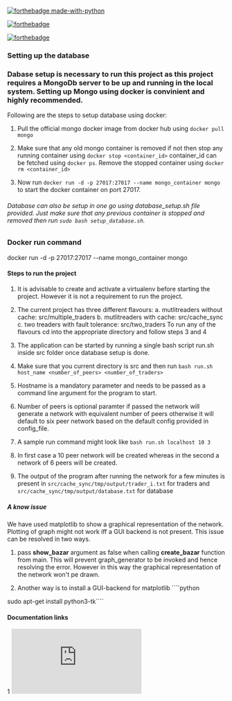   

[![forthebadge made-with-python](http://ForTheBadge.com/images/badges/made-with-python.svg)](https://www.python.org/)

  

[![forthebadge](https://forthebadge.com/images/badges/gluten-free.svg)](https://forthebadge.com)

  

[![forthebadge](https://forthebadge.com/images/badges/powered-by-coffee.svg)](https://forthebadge.com)

  

### Setting up the database

  

### Dabase setup is necessary to run this project as this project requires a MongoDb server to be up and running in the local system. Setting up Mongo using docker is convinient and highly recommended.

  

Following are the steps to setup database using docker:

  

1. Pull the official mongo docker image from docker hub using ````docker pull mongo````

2. Make sure that any old mongo container is removed if not then stop any running container using ````docker stop <container_id>```` container_id can be fetched using ````docker ps````. Remove the stopped container using ````docker rm <container_id>````

3. Now run ````docker run -d -p 27017:27017 --name mongo_container mongo```` to start the docker container on port 27017.

  

###### Database can also be setup in one go using database_setup.sh file provided. Just make sure that any previous container is stopped and removed then run ````sudo bash setup_database.sh````.

  

### Docker run command

  

docker run -d -p 27017:27017 --name mongo_container mongo

#### Steps to run the project

1. It is advisable to create and activate a virtualenv before starting the project. However it is not a requirement to run the project.
2. The current project has three different flavours:
	a. mutlitreaders without cache: src/multiple_traders
	b. mutlitreaders with cache: src/cache_sync
	c. two treaders with fault tolerance: src/two_traders
To run any of the flavours cd into the appropriate directory and follow steps 3 and 4

3. The application can be started by running a single bash script run.sh inside src folder once database setup is done.

4. Make sure that you current directory is src and then run ````bash run.sh host_name <number_of_peers> <number_of_traders>````

5. Hostname is a mandatory parameter and needs to be passed as a command line argument for the program to start.

6. Number of peers is optional paramter if passed the network will generate a network with equivalent number of peers otherwise it will default to six peer network based on the default config provided in config_file.

7. A sample run command might look like ````bash run.sh localhost 10 3````

8. In first case a 10 peer network will be created whereas in the second a network of 6 peers will be created.

9. The output of the program after running the network for a few minutes is present in ````src/cache_sync/tmp/output/trader_i.txt````  for traders and ````src/cache_sync/tmp/output/database.txt```` for database

  

##### A know issue

 
We have used matplotlib to show a graphical representation of the network. Plotting of graph might not work iff a GUI backend is not present. This issue can be resolved in two ways.

1. pass **show_bazar** argument as false when calling **create_bazar** function from main. This will prevent graph_generator to be invoked and hence resolving the error. However in this way the graphical representation of the network won't pe drawn.

2. Another way is to install a GUI-backend for matplotlib ````python

sudo apt-get install python3-tk````

  

#### Documentation links

  
  

1 ![design_doc](https://github.com/alokrkmv/lab_3_cache_consistency/blob/main/Documentation/the_multi_trader_trouble_doumentation.pdf)
